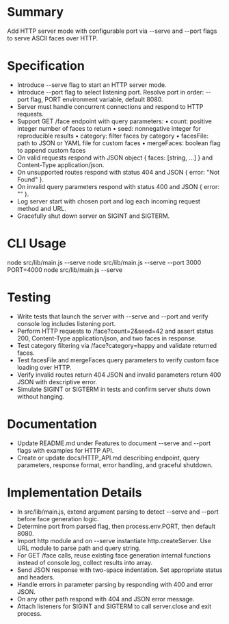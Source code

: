 # Summary
Add HTTP server mode with configurable port via --serve and --port flags to serve ASCII faces over HTTP.

# Specification
- Introduce --serve flag to start an HTTP server mode.
- Introduce --port <number> flag to select listening port. Resolve port in order: --port flag, PORT environment variable, default 8080.
- Server must handle concurrent connections and respond to HTTP requests.
- Support GET /face endpoint with query parameters:
  • count: positive integer number of faces to return
  • seed: nonnegative integer for reproducible results
  • category: filter faces by category
  • facesFile: path to JSON or YAML file for custom faces
  • mergeFaces: boolean flag to append custom faces
- On valid requests respond with JSON object { faces: [string, ...] } and Content-Type application/json.
- On unsupported routes respond with status 404 and JSON { error: "Not Found" }.
- On invalid query parameters respond with status 400 and JSON { error: "<description>" }.
- Log server start with chosen port and log each incoming request method and URL.
- Gracefully shut down server on SIGINT and SIGTERM.

# CLI Usage
node src/lib/main.js --serve
node src/lib/main.js --serve --port 3000
PORT=4000 node src/lib/main.js --serve

# Testing
- Write tests that launch the server with --serve and --port and verify console log includes listening port.
- Perform HTTP requests to /face?count=2&seed=42 and assert status 200, Content-Type application/json, and two faces in response.
- Test category filtering via /face?category=happy and validate returned faces.
- Test facesFile and mergeFaces query parameters to verify custom face loading over HTTP.
- Verify invalid routes return 404 JSON and invalid parameters return 400 JSON with descriptive error.
- Simulate SIGINT or SIGTERM in tests and confirm server shuts down without hanging.

# Documentation
- Update README.md under Features to document --serve and --port flags with examples for HTTP API.
- Create or update docs/HTTP_API.md describing endpoint, query parameters, response format, error handling, and graceful shutdown.

# Implementation Details
- In src/lib/main.js, extend argument parsing to detect --serve and --port before face generation logic.
- Determine port from parsed flag, then process.env.PORT, then default 8080.
- Import http module and on --serve instantiate http.createServer. Use URL module to parse path and query string.
- For GET /face calls, reuse existing face generation internal functions instead of console.log, collect results into array.
- Send JSON response with two-space indentation. Set appropriate status and headers.
- Handle errors in parameter parsing by responding with 400 and error JSON.
- On any other path respond with 404 and JSON error message.
- Attach listeners for SIGINT and SIGTERM to call server.close and exit process.
